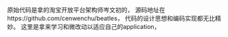 原始代码是拿的淘宝开放平台架构师岑文初的，
源码地址在https://github.com/cenwenchu/beatles，
代码的设计思想和编码实现都无比精妙。
这里是拿来学习和微改动以适应自己的application，
